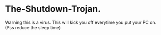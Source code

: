 # The-Shutdown-Trojan.
Warning this is a virus. This will kick you off everytime you put your PC on. (Pss reduce the sleep time)
